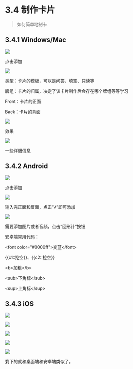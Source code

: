 # 3.4 制作卡片
> 如何简单地制卡

## 3.4.1 Windows/Mac

![](../.gitbook/assets/tim-tu-pian-20180926212258.png)

点击添加



![](../.gitbook/assets/tim-jie-tu-20180926225331.png)

类型：卡片的模板，可以是问答、填空、只读等

牌组：卡片的归属，决定了该卡片制作后会存在哪个牌组等等学习

Front：卡片的正面

Back：卡片的背面

![](../.gitbook/assets/tim-jie-tu-20180926225350.png)

效果

![](../.gitbook/assets/tim-jie-tu-20181003075042.png)

一些详细信息

## 3.4.2 Android

![](../.gitbook/assets/screenshot_20180927-203644.jpg)

点击添加

![](../.gitbook/assets/screenshot_20180927-203655.jpg)

输入完正面和反面，点击“√”即可添加

![](../.gitbook/assets/tim-jie-tu-20181003075450.png)

需要添加图片或者音频，点击“回形针”按钮

  
安卓端常用代码：

&lt;font color="\#0000ff"&gt;变蓝&lt;/font&gt;

{{c1::挖空}}、{{c2::挖空}}

&lt;b&gt;加粗&lt;/b&gt;

&lt;sub&gt;下角标&lt;/sub&gt;

&lt;sup&gt;上角标&lt;/sup&gt;

##  3.4.3 iOS

![](../.gitbook/assets/1af7bd7367a4593a2f8f88be090fb17e.png)

![](../.gitbook/assets/b1d310214467431250db198f41220900.png)

![](../.gitbook/assets/a9afa85328c99823bed4e7d02ae0e723.png)

![](../.gitbook/assets/2a96bc8fa4dcca5bf5674447b4851bff.png)

![](../.gitbook/assets/fad645652a556345fbcbd7d135df0fa4.png)

剩下的就和桌面端和安卓端类似了。

